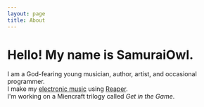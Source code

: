 ```yaml
---
layout: page
title: About
---
```


<h1>Hello! My name is SamuraiOwl.</h1>

<p>I am a God-fearing young musician, author, artist, and occasional programmer. 
<br>I make my <a href="https://samuraiowl.bandcamp.com/" target="_blank">electronic music</a> using <a href="https://www.reaper.fm" target="_blank">Reaper</a>. 
<br>I'm working on a Miencraft trilogy called <i>Get in the Game</i>. 
